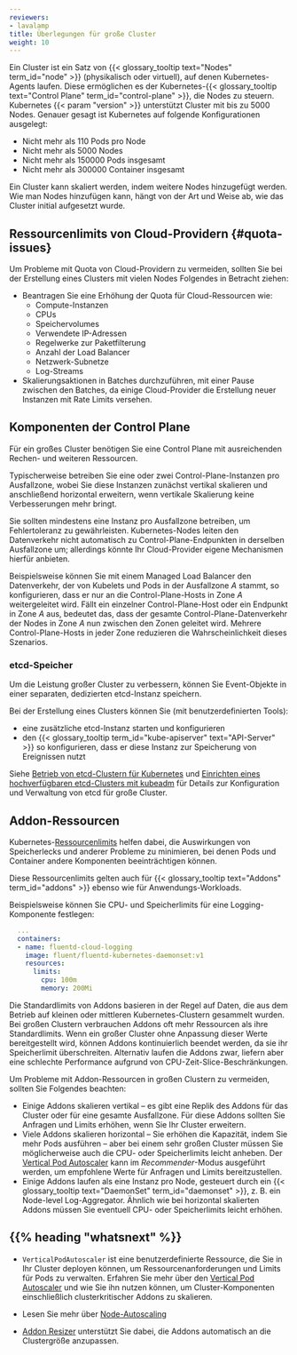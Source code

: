 ```yaml
---
reviewers:
- lavalamp
title: Überlegungen für große Cluster
weight: 10
---
```


Ein Cluster ist ein Satz von {{< glossary_tooltip text="Nodes" term_id="node" >}} (physikalisch oder virtuell), auf denen Kubernetes-Agents laufen. 
Diese ermöglichen es der Kubernetes-{{< glossary_tooltip text="Control Plane" term_id="control-plane" >}}, die Nodes zu steuern. 
Kubernetes {{< param "version" >}} unterstützt Cluster mit bis zu 5000 Nodes. Genauer gesagt ist Kubernetes auf folgende Konfigurationen ausgelegt:

- Nicht mehr als 110 Pods pro Node
- Nicht mehr als 5000 Nodes
- Nicht mehr als 150000 Pods insgesamt
- Nicht mehr als 300000 Container insgesamt

Ein Cluster kann skaliert werden, indem weitere Nodes hinzugefügt werden. Wie man Nodes hinzufügen kann, hängt von der Art und Weise ab, wie das Cluster initial aufgesetzt wurde.


## Ressourcenlimits von Cloud-Providern {#quota-issues}

Um Probleme mit Quota von Cloud-Providern zu vermeiden, sollten Sie bei der Erstellung eines Clusters mit vielen Nodes Folgendes in Betracht ziehen:

- Beantragen Sie eine Erhöhung der Quota für Cloud-Ressourcen wie:
  - Compute-Instanzen
  - CPUs
  - Speichervolumes
  - Verwendete IP-Adressen
  - Regelwerke zur Paketfilterung
  - Anzahl der Load Balancer
  - Netzwerk-Subnetze
  - Log-Streams
- Skalierungsaktionen in Batches durchzuführen, mit einer Pause zwischen den Batches, da einige Cloud-Provider die Erstellung neuer Instanzen mit Rate Limits versehen.

## Komponenten der Control Plane

Für ein großes Cluster benötigen Sie eine Control Plane mit ausreichenden Rechen- und weiteren Ressourcen.

Typischerweise betreiben Sie eine oder zwei Control-Plane-Instanzen pro Ausfallzone, wobei Sie diese Instanzen zunächst vertikal skalieren und anschließend horizontal erweitern, wenn vertikale Skalierung keine Verbesserungen mehr bringt.

Sie sollten mindestens eine Instanz pro Ausfallzone betreiben, um Fehlertoleranz zu gewährleisten. 
Kubernetes-Nodes leiten den Datenverkehr nicht automatisch zu Control-Plane-Endpunkten in derselben Ausfallzone um; allerdings könnte Ihr Cloud-Provider eigene Mechanismen hierfür anbieten.

Beispielsweise können Sie mit einem Managed Load Balancer den Datenverkehr, der von Kubelets und Pods in der Ausfallzone _A_ stammt, so konfigurieren, dass er nur an die Control-Plane-Hosts in Zone _A_ weitergeleitet wird. 
Fällt ein einzelner Control-Plane-Host oder ein Endpunkt in Zone _A_ aus, bedeutet das, dass der gesamte Control-Plane-Datenverkehr der Nodes in Zone _A_ nun zwischen den Zonen geleitet wird. 
Mehrere Control-Plane-Hosts in jeder Zone reduzieren die Wahrscheinlichkeit dieses Szenarios.

### etcd-Speicher

Um die Leistung großer Cluster zu verbessern, können Sie Event-Objekte in einer separaten, dedizierten etcd-Instanz speichern.

Bei der Erstellung eines Clusters können Sie (mit benutzerdefinierten Tools):

- eine zusätzliche etcd-Instanz starten und konfigurieren
- den {{< glossary_tooltip term_id="kube-apiserver" text="API-Server" >}} so konfigurieren, dass er diese Instanz zur Speicherung von Ereignissen nutzt

Siehe [Betrieb von etcd-Clustern für Kubernetes](/docs/tasks/administer-cluster/configure-upgrade-etcd/) und 
[Einrichten eines hochverfügbaren etcd-Clusters mit kubeadm](/docs/setup/production-environment/tools/kubeadm/setup-ha-etcd-with-kubeadm/) für Details zur Konfiguration und Verwaltung von etcd für große Cluster.

## Addon-Ressourcen

Kubernetes-[Ressourcenlimits](/docs/concepts/configuration/manage-resources-containers/) helfen dabei, die Auswirkungen von Speicherlecks und anderer Probleme zu minimieren, 
bei denen Pods und Container andere Komponenten beeinträchtigen können. 

Diese Ressourcenlimits gelten auch für {{< glossary\_tooltip text="Addons" term\_id="addons" >}} ebenso wie für Anwendungs-Workloads.

Beispielsweise können Sie CPU- und Speicherlimits für eine Logging-Komponente festlegen:

```yaml
  ...
  containers:
  - name: fluentd-cloud-logging
    image: fluent/fluentd-kubernetes-daemonset:v1
    resources:
      limits:
        cpu: 100m
        memory: 200Mi
```

Die Standardlimits von Addons basieren in der Regel auf Daten, die aus dem Betrieb auf kleinen oder mittleren Kubernetes-Clustern gesammelt wurden. 
Bei großen Clustern verbrauchen Addons oft mehr Ressourcen als ihre Standardlimits. 
Wenn ein großer Cluster ohne Anpassung dieser Werte bereitgestellt wird, können Addons kontinuierlich beendet werden, da sie ihr Speicherlimit überschreiten. 
Alternativ laufen die Addons zwar, liefern aber eine schlechte Performance aufgrund von CPU-Zeit-Slice-Beschränkungen.

Um Probleme mit Addon-Ressourcen in großen Clustern zu vermeiden, sollten Sie Folgendes beachten:

- Einige Addons skalieren vertikal – es gibt eine Replik des Addons für das Cluster oder für eine gesamte Ausfallzone. Für diese Addons sollten Sie Anfragen und Limits erhöhen, wenn Sie Ihr Cluster erweitern.
- Viele Addons skalieren horizontal – Sie erhöhen die Kapazität, indem Sie mehr Pods ausführen – aber bei einem sehr großen Cluster müssen Sie möglicherweise auch die CPU- oder Speicherlimits leicht anheben. Der [Vertical Pod Autoscaler](https://github.com/kubernetes/autoscaler/tree/master/vertical-pod-autoscaler#readme) kann im *Recommender*-Modus ausgeführt werden, um empfohlene Werte für Anfragen und Limits bereitzustellen.
- Einige Addons laufen als eine Instanz pro Node, gesteuert durch ein {{< glossary_tooltip text="DaemonSet" term_id="daemonset" >}}, z. B. ein Node-level Log-Aggregator. Ähnlich wie bei horizontal skalierten Addons müssen Sie eventuell CPU- oder Speicherlimits leicht erhöhen.

## {{% heading "whatsnext" %}}

- `VerticalPodAutoscaler` ist eine benutzerdefinierte Ressource, die Sie in Ihr Cluster deployen können, um Ressourcenanforderungen und Limits für Pods zu verwalten. 
Erfahren Sie mehr über den [Vertical Pod Autoscaler](https://github.com/kubernetes/autoscaler/tree/master/vertical-pod-autoscaler#readme) und wie Sie ihn nutzen können, 
um Cluster-Komponenten einschließlich clusterkritischer Addons zu skalieren.

- Lesen Sie mehr über [Node-Autoscaling](/docs/concepts/cluster-administration/node-autoscaling/)

- [Addon Resizer](https://github.com/kubernetes/autoscaler/tree/master/addon-resizer#readme) unterstützt Sie dabei, die Addons automatisch an die Clustergröße anzupassen.
